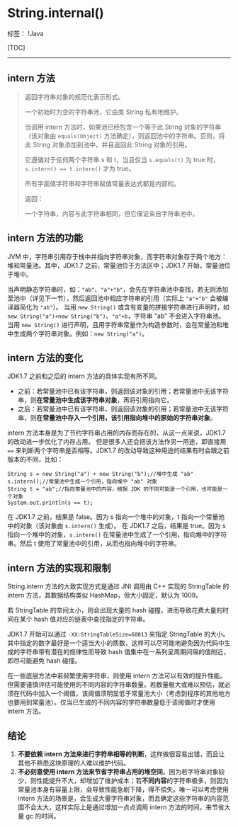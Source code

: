﻿# String.internal()

标签： !Java

[TOC]

---

## intern 方法

> 返回字符串对象的规范化表示形式。
>     
> 一个初始时为空的字符串池，它由类 String 私有地维护。
>     
> 当调用 intern 方法时，如果池已经包含一个等于此 String 对象的字符串（该对象由 `equals(Object)` 方法确定），则返回池中的字符串。否则，将此 String 对象添加到池中，并且返回此 String 对象的引用。
>     
> 它遵循对于任何两个字符串 s 和 t，当且仅当 `s.equals(t)` 为 true 时，`s.intern() == t.intern()` 才为 true。
>     
> 所有字面值字符串和字符串赋值常量表达式都是内部的。
>     
> 返回：
>     
> 一个字符串，内容与此字符串相同，但它保证来自字符串池中。

## intern 方法的功能

JVM 中，字符串引用存于栈中并指向字符串对象，而字符串对象存于两个地方：堆和常量池。其中，JDK1.7 之前，常量池位于方法区中；JDK1.7 开始，常量池位于堆中。

当声明静态字符串时，如：`"ab"`、`"a"+"b"`，会先在字符串池中查找，若无则添加至池中（详见下一节），然后返回池中相应字符串的引用（实际上 `"a"+"b"` 会被编译器简化为 `"ab"`）。
当用 `new String()` 或含有变量的拼接字符串进行声明时，如 `new String("a")+new String("b")`、`"a"+b`，字符串 "ab" 不会进入字符串池。
当用 `new String()` 进行声明，且用字符串常量作为构造参数时，会在常量池和堆中生成两个字符串对象。例如：`new String("a")`。

## intern 方法的变化

JDK1.7 之前和之后的 intern 方法的具体实现有所不同。

- 之前：若常量池中已有该字符串，则返回该对象的引用；若常量池中无该字符串，则**在常量池中生成该字符串对象**，再将引用指向它。
- 之后：若常量池中已有该字符串，则返回该对象的引用；若常量池中无该字符串，则**在常量池中存入一个引用，该引用指向堆中的原始的字符串对象**。

intern 方法本身是为了节约字符串占用的内存而存在的，从这一点来说，JDK1.7 的改动进一步优化了内存占用。
但是很多人还会把该方法作另一用途，即直接用 `==` 来判断两个字符串是否相等。JDK1.7 的改动导致这种用途的结果有时会跟之前版本的不同，比如：
```
String s = new String("a") + new String("b");//堆中生成 "ab"
s.intern();//常量池中生成一个引用，指向堆中 "ab" 对象
String t = "ab";//指向常量池中的内容，根据 JDK 的不同可能是一个引用，也可能是一个对象
System.out.println(s == t);
```
在 JDK1.7 之前，结果是 false。因为 s 指向一个堆中的对象，t 指向一个常量池中的对象（该对象由 `s.intern()` 生成）。
在 JDK1.7 之后，结果是 true。因为 s 指向一个堆中的对象，`s.intern()` 在常量池中生成了一个引用，指向堆中的字符串。然后 t 使用了常量池中的引用，从而也指向堆中的字符串。

## intern 方法的实现和限制

String.intern 方法的大致实现方式是通过 JNI 调用由 C++ 实现的 StringTable 的 intern 方法，其数据结构类似 HashMap，但大小固定，默认为 1009。

若 StringTable 的空间太小，则会出现大量的 hash 碰撞，进而导致花费大量的时间在某个 hash 值对应的链表中查找指定的字符串。

JDK1.7 开始可以通过 `-XX:StringTableSize=60013` 来指定 StringTable 的大小。其中指定的数字最好是一个适当大小的质数，这样可以尽可能地避免因为代码中生成的字符串带有潜在的规律性而导致 hash 值集中在一系列呈周期间隔的值附近，即尽可能避免 hash 碰撞。

在一些底层方法中若频繁使用字符串，则使用 intern 方法可以有效的提升性能。但需要谨慎评估可能使用的不同内容的字符串数量。若数量极大或难以预估，就必须在代码中加入一个阈值，该阈值须明显低于常量池大小（考虑到程序的其他地方也要用到常量池）。仅当已生成的不同内容的字符串数量低于该阈值时才使用 intern 方法。

## 结论

1. **不要依赖 intern 方法来进行字符串相等的判断**，这样做很容易出错，而且让其他不熟悉这块原理的人难以维护代码。
2. **不必刻意使用 intern 方法来节省字符串占用的堆空间**。因为若字符串对象较少，则性能提升不大，却增加了维护成本；若**不同内容**的字符串极多，则因为常量池本身有容量上限，会导致性能急剧下降，得不偿失。唯一可以考虑使用 intern 方法的场景是，会生成大量字符串对象，而且确定这些字符串的内容范围不会太大，这样实际上是通过增加一点点调用 intern 方法的时间，来节省大量 gc 的时间。